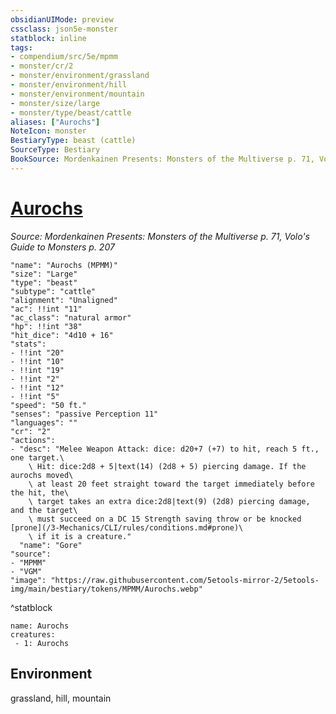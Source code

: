 ```yaml
---
obsidianUIMode: preview
cssclass: json5e-monster
statblock: inline
tags:
- compendium/src/5e/mpmm
- monster/cr/2
- monster/environment/grassland
- monster/environment/hill
- monster/environment/mountain
- monster/size/large
- monster/type/beast/cattle
aliases: ["Aurochs"]
NoteIcon: monster
BestiaryType: beast (cattle)
SourceType: Bestiary
BookSource: Mordenkainen Presents: Monsters of the Multiverse p. 71, Volo's Guide to Monsters p. 207
---
```

# [Aurochs](3-Mechanics\CLI\bestiary\beast/aurochs-mpmm.md)
*Source: Mordenkainen Presents: Monsters of the Multiverse p. 71, Volo's Guide to Monsters p. 207*  

```statblock
"name": "Aurochs (MPMM)"
"size": "Large"
"type": "beast"
"subtype": "cattle"
"alignment": "Unaligned"
"ac": !!int "11"
"ac_class": "natural armor"
"hp": !!int "38"
"hit_dice": "4d10 + 16"
"stats":
- !!int "20"
- !!int "10"
- !!int "19"
- !!int "2"
- !!int "12"
- !!int "5"
"speed": "50 ft."
"senses": "passive Perception 11"
"languages": ""
"cr": "2"
"actions":
- "desc": "Melee Weapon Attack: dice: d20+7 (+7) to hit, reach 5 ft., one target.\
    \ Hit: dice:2d8 + 5|text(14) (2d8 + 5) piercing damage. If the aurochs moved\
    \ at least 20 feet straight toward the target immediately before the hit, the\
    \ target takes an extra dice:2d8|text(9) (2d8) piercing damage, and the target\
    \ must succeed on a DC 15 Strength saving throw or be knocked [prone](/3-Mechanics/CLI/rules/conditions.md#prone)\
    \ if it is a creature."
  "name": "Gore"
"source":
- "MPMM"
- "VGM"
"image": "https://raw.githubusercontent.com/5etools-mirror-2/5etools-img/main/bestiary/tokens/MPMM/Aurochs.webp"
```
^statblock

```encounter-table
name: Aurochs
creatures:
 - 1: Aurochs
```

## Environment

grassland, hill, mountain